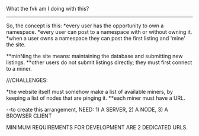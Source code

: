 What  the  fvk am I doing with this?

************************************

So, the concept is this:
*every user has the opportunity to own a namespace.
*every user can post to a namespace with or without owning it.
*when a user owns a namespace they can post the first listing and 'mine' the site.

**minNing the site means: maintaining the database and submitting new listings.
**other users do not submit listings directly; they must first connect to a miner.

///CHALLENGES:

*the website itself must somehow make a list of available miners, by keeping a list of nodes that are pinging it.
**each miner must have a URL.

--to create this arrangement, NEED: 1) A SERVER, 2) A NODE, 3) A BROWSER CLIENT

MINIMUM REQUIREMENTS FOR DEVELOPMENT ARE 2 DEDICATED URLS. 